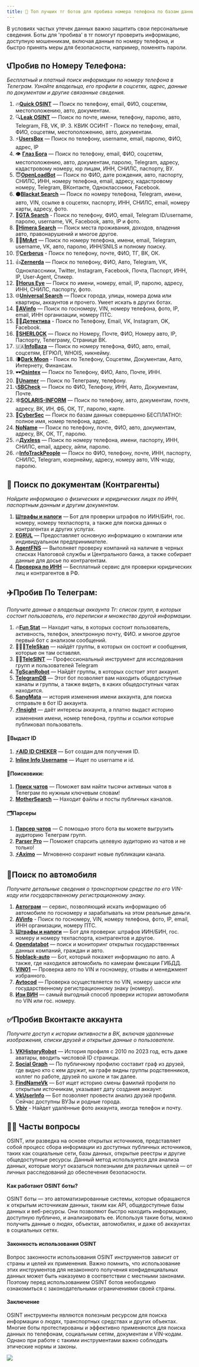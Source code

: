 ```yaml
---
title: 🤖 Топ лучших тг ботов для пробива номера телефона по базам данных!
---
```


В условиях частых утечек данных важно защитить свои персональные сведения. Боты для 'пробива' в тг помогут проверить информацию, доступную мошенникам, включая данные по номеру телефона, и быстро принять меры для безопасности, например, поменять пароли.

<!--more-->

## 📞Пробив по Номеру Телефона:

*Бесплатный и платный поиск информации по номеру телефона в Телеграм. Узнайте владельца, его профили в соцсетях, адрес, данные по документам и другие связанные сведения.*

1. 🔥[**Quick OSINT**](/quick-osin/) — Поиск по телефону, email, ФИО, соцсетям, местоположению, авто, документам.
2. 🔍[**Leak OSINT**](/LeakOSINT/) — Поиск по почте, имени, телефону, паролю, авто, Telegram, FB, VK, IP. 3. КВИК ОСИНТ - Поиск по телефону, email, ФИО, соцсетям, местоположению, авто, документам.
3. ⚡️[**UsersBox**](/usersbox/) — Поиск по телефону, username, email, паролю, ФИО, адрес, IP
4. 👁 [**Глаз Бога**](/EyeofGod/) — Поиск по телефону, email, ФИО, соцсетям, местоположению, авто, документам, паролю, Telegram, адресу, кадастровому номеру, юр лицам, ИНН, СНИЛС, паспорту, ВУ.
5. 😇[**OpenLoadBot**](/anglsbot/) — Поиск по ФИО, дате рождения, авто, паспорту, СНИЛС, ИНН, номеру телефона, email, адресу, кадастровому номеру, Telegram, ВКонтакте, Одноклассники, Facebook.
6. ⚫️[**Blackat Search**](/blackat-search/) — Поиск по номеру телефона, Telegram, имени, авто, VIN, ссылке в соцсетях, паспорту, ИНН, СНИЛС, email, номеру карты, адресу, фото.
7. 🔫[**GTA Search**](https://telegram.me/gta_searchers_bot) - Поиск по телефону, ФИО, email, Telegram ID/username, паролю, username, VK, Facebook, авто, IP и фото.
8. 🐾[**Himera Search**](/HimeraSearch/) — Поиск места проживания, доходов, владения авто, правонарушений и многое другое.
9. 👨‍🎨[**MrArt**](https://bit.ly/4eHlZWq) — Поиск по номеру телефона, имени, email, Telegram, username, VK, авто, паролю, ИНН/SNILS и полному поиску.
10. 👂[**Cerberus**](https://telegram.me/infocerberusbot) - Поиск по телефону, почте, ФИО, ТГ, ВК, ОК.
11. 👍[**Zernerda**](/zernerda/) — Поиск по телефону, ФИО, Авто, Telegram, VK, Одноклассники, Twitter, Instagram, Facebook, Почта, Паспорт, ИНН, IP, User-Agent, Стикер.
12. 👀[**Horus Eye**](https://bit.ly/4diE9wx) — Поиск по имени, номеру, email, IP, паролю, адресу, ИНН, СНИЛС, паспорту, фото.
13. 🌐[**Universal Search**](/UniversalSearch/) — Поиск города, улицы, номера дома или квартиры, аккаунтов и прочего. Умеет искать в других ботах.
14. 🚓[**AVinfo**](/AVinfoBot/) — Поиск по госномеру, VIN, номеру телефона, фото, IP, email, ИНН организации, номеру ПТС.
15. 🕵️‍♂️[**Детектива**](https://telegram.me/detektivnabot) - Поиск по Телефону, Email, VK, Instagram, OK, Facebook.
16. 🎩[**SHERL0CK**](https://vk.cc/cy854b) — Поиск по Номеру, Почте, ФИО, Номеру авто, IP, Паспорту, Телеграму, Странице ВК.
17. 🇺🇦[**InfoBaza**](https://vk.cc/cy5BYH) — Поиск по номеру телефона, ФИО, авто, email, соцсетям, ЕГРЮЛ, WHOIS, никнейму.
18. 🌘[**Dark Moon**](https://telegram.me/BloodLustSearch_bot) - Поиск по Телефону, Соцсетям, Документам, Авто, Интернету, Финансам.
19. 🕶[**Osintex**](https://vk.cc/cy5C0Y) — Поиск по Телефону, ФИО, Авто, Почте, ИНН.
20. 🥷[**Unamer**](https://vk.cc/cy5C2B) — Поиск по Телеграму, телефону.
21. 📞[**SBCheck**](https://vk.cc/cycZxB) — Поиск по ФИО, Телефону, ИНН, Авто, Документам, Почте.
22. 🕸[**SOLARIS-INFORM**](https://bit.ly/4gFNscy) — Поиск по телефону, авто, документам, почте, адресу, ВК, ИН, ФБ, ОК, ТГ, паролю, карте.
23. 👤[**CyberSec**](https://telegram.me/karma_cybersec_bot) — Поиск по базам данных совершенно БЕСПЛАТНО!: полное имя, номер телефона, адрес.
24. [**NoName**](https://bit.ly/4gF7i7Y) — Поиск по телефону, почте, ФИО, авто, документам, адресу, ВК, ОК, ТГ, паролю.
25. 🔥[**Духless**](https://telegram.me/Dyxless_OSINTbot) — Поиск по номеру телефона, имени, паспорту, ИНН, СНИЛС, email, адресу, айпи, паролю.
26. 🔥[**InfoTrackPeople**](https://telegram.me/ITP_infotrackpeople_bot) — Поиск по ФИО, телефону, почте, ИНН, паспорту, СНИЛС, Telegram, юзернейму, адресу, номеру авто, VIN-коду, паролю.

## 📃 Поиск по документам (Контрагенты)

*Найдите информацию о физических и юридических лицах по ИНН, паспортным данным и другим документам.*

1. [**Штрафы и налоги**](https://telegram.me/ShtrafKZBot) — Бот для проверки штрафов по ИИН/БИН, гос. номеру, номеру техпаспорта, а также для поиска данных о контрагентах и других услугах.
2. [**EGRUL**](https://telegram.me/egrul_bot) — Предоставляет основную информацию о компании или индивидуальном предпринимателе.
3. [**AgentFNS**](https://telegram.me/AgentFNS_bot) — Выполняет проверку компаний на наличие в черных списках Налоговой службы и Центрального банка, а также собирает данные для досье по контрагентам.
4. [**Проверка по ИНН**](https://telegram.me/kontrgood_bot) — Бесплатный сервис для проверки юридических лиц и контрагентов в РФ.

## ✈️Пробив По Телеграм:

*Получите данные о владельце аккаунта Тг: список групп, в которых состоит пользователь, его переписки и множество другой информации.*

1. 🔥[**Fun Stat**](/funstatbot/) — Находит чаты, в которых состоит пользователь, активность, телефон, электронную почту, ФИО. и многое другое первый бот с анализом сообщений.
2. 🧑🏻‍💻[**TeleSkan**](https://vk.cc/cy5Cdf) — найдёт группы, в которых он состоит и сообщения, которые он там оставлял.
3. 👨‍🎤[**TeleSINT**](https://vk.cc/cy5Cem) — Профессиональный инструмент для исследования групп и пользователей Telegram
4. [**TgScanRobot**](https://telegram.me/tgscan_clone_robot) — Найдёт группы, в которых состоит этот аккаунт.
6. [**TelegramDB**](https://telegram.me/tgdb_bot) — Этот бот позволяет вам находить общедоступные каналы и группы, а также видеть, в каких общедоступных чатах находится.
7. [**SangMata**](https://telegram.me/SangMata_BOT) — история изменения имени аккаунта, для поиска отправьте в бот ID аккаунта.
5. [**⚡️Insight**](https://telegram.me/eyeofbeholder_bot) — даёт интересы аккаунта, а платно выдаст историю изменения имени, номер телефона, группы и ссылки которые публиковал пользователь.

#### 🔖Выдаст ID
1. [**⚡️AID ID CHEKER**](https://telegram.me/t.me/CheckID_AIDbot) — Бот создан для получения ID.
2. [**Inline Info Username**](https://telegram.me/t.me/usinfobot) — Ищет по username и id.

#### 🔎Поисковики:
1. [**Поиск чатов**](https://telegram.me/searchforchatsbot) — Поможет вам найти тысячи активных чатов в Телеграм по нужным ключевым словам!  
2. [**MotherSearch**](https://telegram.me/MotherSearchBot) — Находит файлы и посты публичных каналов.

#### 🗂Парсеры
1. [**Парсер чатов**](https://telegram.me/parsetgbot) — С помощью этого бота вы можете выгрузить аудиторию Телеграм групп.
2. [**Parser Pro**](https://telegram.me/botparser_bot) — Поможет спарсить целевую аудиторию из чатов и не только!  
3. [**⚡️Aximo**](https://telegram.me/aximobot?start) — Мгновенно сохранит новые публикации канала.

## 🚗Поиск по автомобиля

*Получите детальные сведения о транспортном средстве по его VIN-коду или государственному регистрационному знаку.*

1. [**Автограм**](https://telegram.me/ABTOGRAMBOT) — сервис, позволяющий искать информацию об автомобиле по госномеру и зарабатывать на этом реальные деньги.  
2. [**AVinfo**](/AVinfoBot/) - Поиск по госномеру, VIN, номеру телефона, фото, IP, email, ИНН организации, номеру ПТС.
3. [**Штрафы и налоги**](https://telegram.me/ShtrafKZBot) — Бот для проверки: штрафов ИИН/БИН, гос. номеру и номеру техпаспорта, контрагентов и другое.
4. [**Opendatabot**](https://telegram.me/OpenDataUABot) — поиск и мониторинг открытых государственных данных компаний, граждан и авто. 
5. [**Noblack-auto**](https://telegram.me/noblackAuto_bot) — Бот, который покажет информацию по авто. А также, где находился автомобиль по камерам фиксации ГИБДД. 
6. [**VIN01**](https://telegram.me/vin01bot) — Проверка авто по VIN и госномеру, отзывы и менеджмент избранного.  
7. [**Avtocod**](https://telegram.me/avtocodbot) — Проверка осуществляется по VIN, номеру шасси или государственному регистрационному знаку (номеру). 
8. [**Изи ВИН**](https://telegram.me/EasyVINbot) — самый выгодный способ проверки истории автомобиля по VIN или гос. номеру.

## ✅Пробив Вконтакте аккаунта

*Получите доступ к истории активности в ВК, включая удаленные изображения, списки друзей и открытые данные о пользователе.*

1. [**VKHistoryRobot**](https://telegram.me/VKHistoryRobot) — История профиля с 2010 по 2023 год, есть даже аватары, вводить числовой ID страницы.
2. [**Social Graph**](https://telegram.me/social_graph_osint_bot) — По публичному профилю составит граф из друзей, где видно кто с кем дружит, на графе видны группы родственников, коллег по работе, друзей по школе и так далее.
3. [**FindNameVk**](https://telegram.me/FindNameVk_bot) — Бот ищет историю смены фамилий профиля по открытым источникам, указывает дату создания аккаунт. 
4. [**VkUserInfo**](https://telegram.me/InfoVkUser_bot) — Бот позволяет провести анализ друзей профиля. Сейчас доступны ВУЗы и родные города.
5. [**Vbiv**](https://telegram.me/Vbib_bot) - Найдет удалённые фото аккаунта, иногда телефон и почту.

## 🤷‍♂️ Часты вопросы

OSINT, или разведка на основе открытых источников, представляет собой процесс сбора информации из доступных публичных источников, таких как социальные сети, базы данных, открытые реестры и другие общедоступные ресурсы. Данный метод используется для анализа данных, которые могут оказаться полезными для различных целей — от личных расследований до обеспечения безопасности.

#### Как работают OSINT боты?
OSINT боты — это автоматизированные системы, которые обращаются к открытым источникам данных, таким как API, общедоступные базы данных и веб-ресурсы. Они позволяют быстро находить информацию, доступную публично, и анализировать ее. Используя такие боты, можно получить данные о людях, объектах, автомобилях, и даже об аккаунтах в социальных сетях.

#### Законность использования OSINT
Вопрос законности использования OSINT инструментов зависит от страны и целей их применения. Важно помнить, что использование этих инструментов для незаконного получения конфиденциальных данных может быть наказуемо в соответствии с местными законами. Поэтому перед использованием OSINT ботов необходимо ознакомиться с законодательными ограничениями своей страны.

#### Заключение
OSINT инструменты являются полезным ресурсом для поиска информации о людях, транспортных средствах и других объектах. Многие боты протестированы и эффективно применяются для поиска данных по телефонам, социальным сетям, документам и VIN-кодам. Однако при работе с такими инструментами важно соблюдать этические нормы и законы.

![](/images/probivbot.webp)
